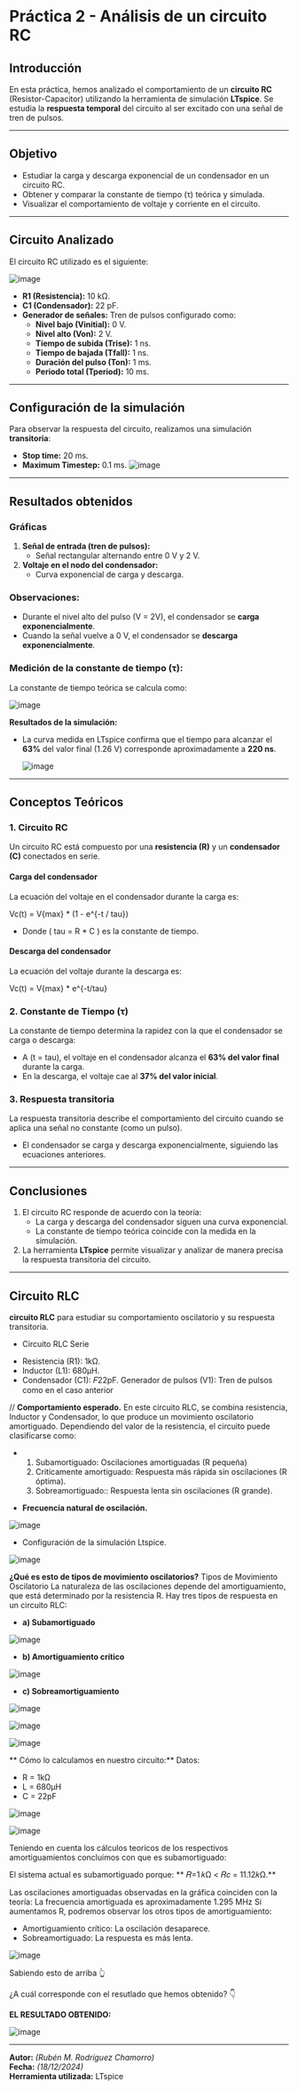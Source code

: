 # Práctica 2 - Análisis de un circuito RC

## **Introducción**
En esta práctica, hemos analizado el comportamiento de un **circuito RC** (Resistor-Capacitor) utilizando la herramienta de simulación **LTspice**. Se estudia la **respuesta temporal** del circuito al ser excitado con una señal de tren de pulsos.

---

## **Objetivo**
- Estudiar la carga y descarga exponencial de un condensador en un circuito RC.
- Obtener y comparar la constante de tiempo (τ) teórica y simulada.
- Visualizar el comportamiento de voltaje y corriente en el circuito.

---

## **Circuito Analizado**
El circuito RC utilizado es el siguiente:

![image](https://github.com/user-attachments/assets/9a1ba785-75ef-40f7-bd74-4663a22e2346)


- **R1 (Resistencia):** 10 kΩ.
- **C1 (Condensador):** 22 pF.
- **Generador de señales:** Tren de pulsos configurado como:
  - **Nivel bajo (Vinitial):** 0 V.
  - **Nivel alto (Von):** 2 V.
  - **Tiempo de subida (Trise):** 1 ns.
  - **Tiempo de bajada (Tfall):** 1 ns.
  - **Duración del pulso (Ton):** 1 ms.
  - **Periodo total (Tperiod):** 10 ms.


---

## **Configuración de la simulación**
Para observar la respuesta del circuito, realizamos una simulación **transitoria**:
- **Stop time:** 20 ms.
- **Maximum Timestep:** 0.1 ms.
![image](https://github.com/user-attachments/assets/981ea8d7-9f96-4b87-8297-44e03e2b17b7)

---

## **Resultados obtenidos**
### **Gráficas**
1. **Señal de entrada (tren de pulsos):**
   - Señal rectangular alternando entre 0 V y 2 V.
2. **Voltaje en el nodo del condensador:**
   - Curva exponencial de carga y descarga.

### **Observaciones:**
- Durante el nivel alto del pulso (V = 2V), el condensador se **carga exponencialmente**.
- Cuando la señal vuelve a 0 V, el condensador se **descarga exponencialmente**.

### **Medición de la constante de tiempo (τ):**
La constante de tiempo teórica se calcula como:

![image](https://github.com/user-attachments/assets/830084e5-0aab-44c1-9169-9c3c2d987586)


**Resultados de la simulación:**
- La curva medida en LTspice confirma que el tiempo para alcanzar el **63%** del valor final (1.26 V) corresponde aproximadamente a **220 ns**.

  ![image](https://github.com/user-attachments/assets/d5e2d401-7b42-4d86-8cd0-151fde461903)


---

## **Conceptos Teóricos**

### **1. Circuito RC**
Un circuito RC está compuesto por una **resistencia (R)** y un **condensador (C)** conectados en serie.

#### **Carga del condensador**
La ecuación del voltaje en el condensador durante la carga es:


Vc(t) = V{max} * (1 - e^{-t / tau})

- Donde ( tau = R * C ) es la constante de tiempo.

#### **Descarga del condensador**
La ecuación del voltaje durante la descarga es:

Vc(t) = V{max} * e^{-t/tau}


### **2. Constante de Tiempo (τ)**
La constante de tiempo determina la rapidez con la que el condensador se carga o descarga:
- A (t = tau), el voltaje en el condensador alcanza el **63% del valor final** durante la carga.
- En la descarga, el voltaje cae al **37% del valor inicial**.

### **3. Respuesta transitoria**
La respuesta transitoria describe el comportamiento del circuito cuando se aplica una señal no constante (como un pulso).
- El condensador se carga y descarga exponencialmente, siguiendo las ecuaciones anteriores.

---

## **Conclusiones**
1. El circuito RC responde de acuerdo con la teoría:
   - La carga y descarga del condensador siguen una curva exponencial.
   - La constante de tiempo teórica coincide con la medida en la simulación.
2. La herramienta **LTspice** permite visualizar y analizar de manera precisa la respuesta transitoria del circuito.

---

## **Circuito RLC**
 **circuito RLC** para estudiar su comportamiento oscilatorio y su respuesta transitoria.
* Circuito RLC Serie
- Resistencia (R1): 1kΩ.
- Inductor (L1): 680μH.
- Condensador (C1): 𝐹22pF.
Generador de pulsos (V1): Tren de pulsos como en el caso anterior

// 
**Comportamiento esperado.**
En este circuito RLC, se combina resistencia, Inductor y Condensador, lo que produce un movimiento oscilatorio amortiguado. Dependiendo del valor de la resistencia, el circuito puede clasificarse como: 
- 1. Subamortiguado: Oscilaciones amortiguadas (R pequeña)
  2. Criticamente amortiguado: Respuesta más rápida sin oscilaciones (R óptima).
  3. Sobreamortiguado:: Respuesta lenta sin oscilaciones (R grande).

- **Frecuencia natural de oscilación.**
  
![image](https://github.com/user-attachments/assets/659f2ac2-1f5c-4a1b-98c6-a569c58e29da)

- Configuración de la simulación Ltspice.
  
![image](https://github.com/user-attachments/assets/86bb4c15-a14e-418d-8873-e15de9f8606a)

**¿Qué es esto de tipos de movimiento oscilatorios?**
Tipos de Movimiento Oscilatorio
La naturaleza de las oscilaciones depende del amortiguamiento, que está determinado por la resistencia 
R. Hay tres tipos de respuesta en un circuito RLC:

- **a) Subamortiguado**
  
![image](https://github.com/user-attachments/assets/fe3c9091-8ccf-4b00-b78b-bdd56053cc8c)

- **b) Amortiguamiento crítico**
  
![image](https://github.com/user-attachments/assets/ba4c9533-4db2-413a-bce2-58ecd99d5c37)

- **c) Sobreamortiguamiento**
  
![image](https://github.com/user-attachments/assets/7be48677-9d03-4207-963b-854b992cd2ff)

![image](https://github.com/user-attachments/assets/2bc22a4a-6ec7-4068-afbc-b5f88f3598be)

![image](https://github.com/user-attachments/assets/01679d15-83f8-4799-9046-84f14d05e358)

** Cómo lo calculamos en nuestro circuito:**
Datos: 
  - R = 1kΩ
  - L = 680μH
  - C = 22pF



​![image](https://github.com/user-attachments/assets/6eea7564-838b-4c4a-8e0d-0d1694e5221e)


![image](https://github.com/user-attachments/assets/15fdad9c-12fc-4346-851a-69a782286cc3)


Teniendo en cuenta los cálculos teorícos de los respectivos amortiguamientos concluimos con que es subamortiguado: 

El sistema actual es subamortiguado porque:
** 𝑅=1 𝑘Ω < 𝑅𝑐 = 11.12𝑘Ω.**

Las oscilaciones amortiguadas observadas en la gráfica coinciden con la teoría:
La frecuencia amortiguada es aproximadamente 
1.295 MHz Si aumentamos R, podremos observar los otros tipos de amortiguamiento:
* Amortiguamiento crítico: La oscilación desaparece.
* Sobreamortiguado: La respuesta es más lenta.

![image](https://github.com/user-attachments/assets/6b63879f-2e59-4c1c-9eac-13092e0e68cd)

Sabiendo esto de arriba 👆

¿A cuál corresponde con el resutlado que hemos obtenido? 👇

**EL RESULTADO OBTENIDO:**

![image](https://github.com/user-attachments/assets/b45dabe1-a9bc-4ba5-aac5-d5e8312c01d7)

---


**Autor:** *(Rubén M. Rodríguez Chamorro)*  
**Fecha:** *(18/12/2024)*  
**Herramienta utilizada:** LTspice
